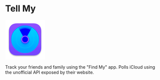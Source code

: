 # Tell My
![Icon](./assets/tell-my-icon.png)

Track your friends and family using the "Find My" app. Polls iCloud using the
unofficial API exposed by their website.
